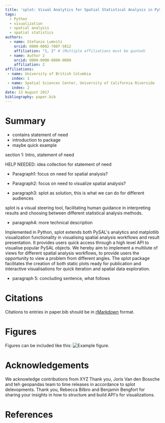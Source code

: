 ```yaml
---
title: 'splot: Visual Analytics for Spatial Statistical Analysis in PySAL'
tags:
  - Python
  - visualization
  - spatial analysis
  - spatial statistics
authors:
  - name: Stefanie Lumnitz
    orcid: 0000-0002-7007-5812
    affiliation: "1, 2" # (Multiple affiliations must be quoted)
  - name: Author 2
    orcid: 0000-0000-0000-0000
    affiliation: 2
affiliations:
 - name: University of British Columbia
   index: 1
 - name: Spatial Sciences Center, University of California Riverside
   index: 2
date: 13 August 2017
bibliography: paper.bib
---
```


# Summary

* contains statement of need
* introduction to package
* maybe quick example

section 1:
Intro, statement of need

HELP NEEDED: idea collection for statement of need
* Paragraph1: focus on need for spatial analysis?

* Paragraph2: focus on need to visualize spatial analysis?

* paragraph3: splot as solution, this is what we can do for different audiences

splot is a visual steering tool, facilitating human guidance in interpreting results and choosing between different statistical analysis methods.

* paragraph4: more technical description

Implemented in Python, splot extends both PySAL's analytics and matplotlib visualization functionality in visualising spatial analysis workflows and result presentation. It provides users quick access through a high level API to visualise popular PySAL objects. We hereby aim to implement a multilute of views for different spatial analysis workflows, to provide users the opportunity to view a problem from different angles. The splot package facilitates the creation of both static plots ready for publication and interactive visualisations for quick iteration and spatial data exploration. 

* paragraph 5: concluding sentence, what follows



# Citations

Citations to entries in paper.bib should be in
[rMarkdown](http://rmarkdown.rstudio.com/authoring_bibliographies_and_citations.html)
format.

# Figures

Figures can be included like this: ![Example figure.](figure.png)

# Acknowledgements

We acknowledge contributions from XYZ
Thank you, Joris Van den Bossche and teh geopandas team to time releases in accordance to splot delevopments.
Thank you, Rebecca Bilbro and Benjamin Bengfort for sharing your insights in how to structure and build API's for visualizations.

# References
